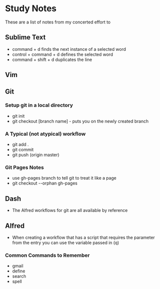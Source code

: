 

# Study Notes #

These are a list of notes from my concerted effort to 

## Sublime Text

- command + d finds the next instance of a selected word
- control + command + d defines the selected word
- command + shift + d duplicates the line



## Vim



## Git

### Setup git in a local directory
- git init
- git checkout [branch name] - puts you on the newly created branch

### A Typical (not atypical) workflow
- git add .
- git commit
- git push (origin master)

### Git Pages Notes
- use gh-pages branch to tell git to treat it like a page
- git checkout --orphan gh-pages


## Dash
- The Alfred workflows for git are all available by reference


## Alfred
- When creating a workflow that has a script that requires the parameter from the entry you can use the variable passed in (q)

### Common Commands to Remember
- gmail
- define
- search
- spell






